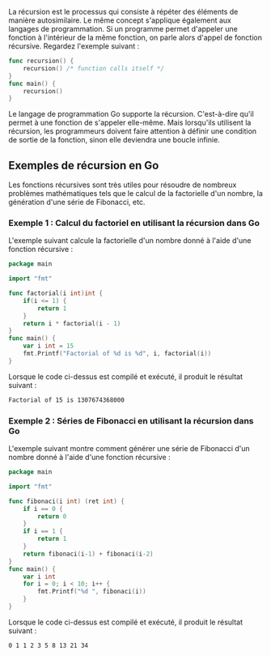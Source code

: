 La récursion est le processus qui consiste à répéter des éléments de manière autosimilaire. Le même concept s'applique également aux langages de programmation. Si un programme permet d'appeler une fonction à l'intérieur de la même fonction, on parle alors d'appel de fonction récursive. Regardez l'exemple suivant :

```go
func recursion() {
    recursion() /* function calls itself */
}
func main() {
    recursion()
}
```

Le langage de programmation Go supporte la récursion. C'est-à-dire qu'il permet à une fonction de s'appeler elle-même. Mais lorsqu'ils utilisent la récursion, les programmeurs doivent faire attention à définir une condition de sortie de la fonction, sinon elle deviendra une boucle infinie.

## Exemples de récursion en Go

Les fonctions récursives sont très utiles pour résoudre de nombreux problèmes mathématiques tels que le calcul de la factorielle d'un nombre, la génération d'une série de Fibonacci, etc.

### Exemple 1 : Calcul du factoriel en utilisant la récursion dans Go

L'exemple suivant calcule la factorielle d'un nombre donné à l'aide d'une fonction récursive :

```go
package main

import "fmt"

func factorial(i int)int {
    if(i <= 1) {
        return 1
    }
    return i * factorial(i - 1)
}
func main() { 
    var i int = 15
    fmt.Printf("Factorial of %d is %d", i, factorial(i))
}
```

Lorsque le code ci-dessus est compilé et exécuté, il produit le résultat suivant :

```bash
Factorial of 15 is 1307674368000
```

### Exemple 2 : Séries de Fibonacci en utilisant la récursion dans Go

L'exemple suivant montre comment générer une série de Fibonacci d'un nombre donné à l'aide d'une fonction récursive :

```go
package main

import "fmt"

func fibonaci(i int) (ret int) {
    if i == 0 {
        return 0
    }
    if i == 1 {
        return 1
    }
    return fibonaci(i-1) + fibonaci(i-2)
}
func main() {
    var i int
    for i = 0; i < 10; i++ {
        fmt.Printf("%d ", fibonaci(i))
    }
}
```

Lorsque le code ci-dessus est compilé et exécuté, il produit le résultat suivant :

```bash
0 1 1 2 3 5 8 13 21 34 
```